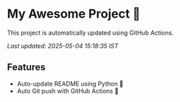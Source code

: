 # My Awesome Project 🚀

This project is automatically updated using GitHub Actions.

_Last updated: 2025-05-04 15:18:35 IST_

## Features
- Auto-update README using Python 🐍
- Auto Git push with GitHub Actions 🤖
